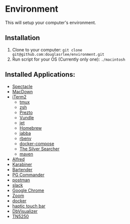 # Environment
This will setup your computer's environment.

## Installation
1. Clone to your computer: `git clone git@github.com:douglasrlee/environment.git`
2. Run script for your OS (Currently only one): `./macintosh`

## Installed Applications:
* [Spectacle](https://www.spectacleapp.com)
* [MacDown](https://macdown.uranusjr.com)
* [iTerm2](https://www.iterm2.com)
  * [tmux](https://github.com/tmux/tmux)
  * [zsh](http://zsh.sourceforge.net)
  * [Prezto](https://github.com/sorin-ionescu/prezto)
  * [Vundle](https://github.com/VundleVim/Vundle.vim)
  * [jet](https://documentation.codeship.com/pro/jet-cli/usage-overview/)
  * [Homebrew](https://brew.sh)
  * [jabba](https://github.com/shyiko/jabba)
  * [rbenv](https://github.com/rbenv/rbenv)
  * [docker-compose](https://github.com/docker/compose)
  * [The Silver Searcher](https://github.com/ggreer/the_silver_searcher)
  * [maven](https://maven.apache.org/)
* [Alfred](https://www.alfredapp.com/)
* [Karabiner](https://pqrs.org/osx/karabiner/)
* [Bartender](https://www.macbartender.com/)
* [PG Commander](https://eggerapps.at/pgcommander/)
* [postman](https://www.getpostman.com/)
* [slack](https://slack.com/)
* [Google Chrome](https://www.google.com/chrome/)
* [Zoom](https://zoom.us/)
* [docker](https://www.docker.com/)
* [haptic touch bar](https://www.haptictouchbar.com/)
* [DbVisualizer](https://www.dbvis.com/)
* [TN5250](https://mochasoft.dk/tn5250macx.htm)
